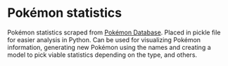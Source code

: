 # Pokémon statistics
Pokémon statistics scraped from [Pokémon Database](https://pokemondb.net). Placed in pickle file for easier analysis in Python. Can be used for visualizing Pokémon information, generating new Pokémon using the names and creating a model to pick viable statistics depending on the type, and others.
